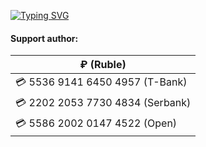 [![Typing SVG](https://readme-typing-svg.herokuapp.com?font=Fira+Code&pause=1000&color=999999&background=1C1C1C0&lines={Hello+world!}+;{My+name+is+YanaShine}+;{It`s+my+GitHub+repository...})](https://git.io/typing-svg)
####  Support author:

| ₽ (Ruble)|
| ------------- 
| 💳 5536 9141 6450 4957 (T-Bank) |
| 💳 2202 2053 7730 4834 (Serbank) |
| 💳 5586 2002 0147 4522 (Open) |
